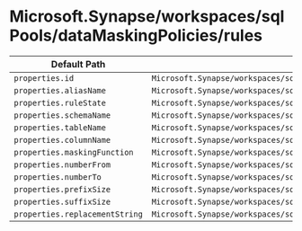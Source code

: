 # Microsoft.Synapse/workspaces/sqlPools/dataMaskingPolicies/rules

| Default Path | Alias |
|---|---|
| `properties.id` | `Microsoft.Synapse/workspaces/sqlPools/dataMaskingPolicies/rules/id` |
| `properties.aliasName` | `Microsoft.Synapse/workspaces/sqlPools/dataMaskingPolicies/rules/aliasName` |
| `properties.ruleState` | `Microsoft.Synapse/workspaces/sqlPools/dataMaskingPolicies/rules/ruleState` |
| `properties.schemaName` | `Microsoft.Synapse/workspaces/sqlPools/dataMaskingPolicies/rules/schemaName` |
| `properties.tableName` | `Microsoft.Synapse/workspaces/sqlPools/dataMaskingPolicies/rules/tableName` |
| `properties.columnName` | `Microsoft.Synapse/workspaces/sqlPools/dataMaskingPolicies/rules/columnName` |
| `properties.maskingFunction` | `Microsoft.Synapse/workspaces/sqlPools/dataMaskingPolicies/rules/maskingFunction` |
| `properties.numberFrom` | `Microsoft.Synapse/workspaces/sqlPools/dataMaskingPolicies/rules/numberFrom` |
| `properties.numberTo` | `Microsoft.Synapse/workspaces/sqlPools/dataMaskingPolicies/rules/numberTo` |
| `properties.prefixSize` | `Microsoft.Synapse/workspaces/sqlPools/dataMaskingPolicies/rules/prefixSize` |
| `properties.suffixSize` | `Microsoft.Synapse/workspaces/sqlPools/dataMaskingPolicies/rules/suffixSize` |
| `properties.replacementString` | `Microsoft.Synapse/workspaces/sqlPools/dataMaskingPolicies/rules/replacementString` |

